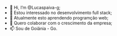 - 👋 Hi, I’m @Lucaspaiva-g;
- 👀  Estou interessado no desenvolvimento full stack;
- 🌱 Atualmente esto  aprendendo programção web;
- 💞️ Quero colaborar com o crescimento da empresa;
- 📫  Sou de Goiânia - Go.

<!---
Lucaspaiva-g/Lucaspaiva-g is a ✨ special ✨ repository because its `README.md` (this file) appears on your GitHub profile.
You can click the Preview link to take a look at your changes.
--->
